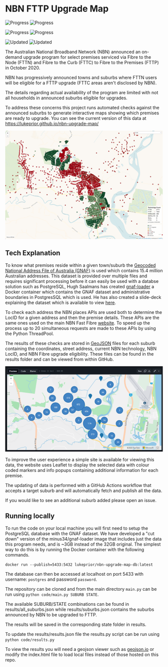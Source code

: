 # NBN FTTP Upgrade Map

![Progress](https://img.shields.io/badge/dynamic/json?label=Suburb%20Progress%20vs%20Listed&query=%24.suburbs.listed.TOTAL.percent&url=https%3A%2F%2Fraw.githubusercontent.com%2FLukePrior%2Fnbn-upgrade-map%2Fmain%2Fresults%2Fprogress.json&suffix=%25)
![Progress](https://img.shields.io/badge/dynamic/json?label=Suburb%20Progress%20vs%20Total&query=%24.suburbs.all.TOTAL.percent&url=https%3A%2F%2Fraw.githubusercontent.com%2FLukePrior%2Fnbn-upgrade-map%2Fmain%2Fresults%2Fprogress.json&suffix=%25)

![Progress](https://img.shields.io/badge/dynamic/json?label=Address%20Progress%20vs%20Listed&query=%24.addresses.listed.TOTAL.percent&url=https%3A%2F%2Fraw.githubusercontent.com%2FLukePrior%2Fnbn-upgrade-map%2Fmain%2Fresults%2Fprogress.json&suffix=%25)
![Progress](https://img.shields.io/badge/dynamic/json?label=Address%20Progress%20vs%20Total&query=%24.addresses.all.TOTAL.percent&url=https%3A%2F%2Fraw.githubusercontent.com%2FLukePrior%2Fnbn-upgrade-map%2Fmain%2Fresults%2Fprogress.json&suffix=%25)

![Updated](https://img.shields.io/badge/dynamic/json?label=Oldest%20Listed&query=last_updated.listed.TOTAL.days&url=https%3A%2F%2Fraw.githubusercontent.com%2FLukePrior%2Fnbn-upgrade-map%2Fmain%2Fresults%2Fprogress.json&suffix=%20days)
![Updated](https://img.shields.io/badge/dynamic/json?label=Oldest%20Total&query=last_updated.all.TOTAL.days&url=https%3A%2F%2Fraw.githubusercontent.com%2FLukePrior%2Fnbn-upgrade-map%2Fmain%2Fresults%2Fprogress.json&suffix=%20days)


The Australian National Broadband Network (NBN) announced an on-demand upgrade program for select premises serviced via Fibre to the Node (FTTN) and Fibre to the Curb (FTTC) to Fibre to the Premises (FTTP) in October 2020.

NBN has progressively announced towns and suburbs where FTTN users will be eligible for a FTTP upgrade (FTTC areas aren't disclosed by NBN).

The details regarding actual availability of the program are limited with not all households in announced suburbs eligible for upgrades.

To address these concerns this project runs automated checks against the announced suburbs to generate interactive maps showing which premises are ready to upgrade.  You can see the current version of this data at <https://lukeprior.github.io/nbn-upgrade-map/>

![Website Screenshot](resources/screenshot-1.png)

## Tech Explanation

To know what premises reside within a given town/suburb the [Geocoded National Address File of Australia (GNAF)](https://data.gov.au/dataset/ds-dga-19432f89-dc3a-4ef3-b943-5326ef1dbecc/details) is used which contains 15.4 million Australian addresses. This dataset is provided over multiple files and requires significant processing before it can easily be used with a databse solution such as PostgreSQL, Hugh Saalmans has created [gnaf-loader](https://github.com/minus34/gnaf-loader) a Docker container which contains the GNAF dataset and administrative boundaries in PostgresSQL which is used. He has also created a slide-deck explaining the dataset which is available to view [here](https://minus34.com/opendata/georabble-intro-to-gnaf.pdf).

To check each address the NBN places APIs are used both to determine the LocID for a given address and then the premise details. These APIs are the same ones used on the main NBN Fast Fibre [website](https://www.nbnco.com.au/residential/upgrades/more-fibre). To speed up the process up to 20 simultaneous requests are made to these APIs by using the Python ThreadPool.

The results of these checks are stored in [GeoJSON](https://geojson.org/) files for each suburb containing the coordinates, street address, current NBN technology, NBN LocID, and NBN Fibre upgrade eligibility. These files can be found in the results folder and can be viewed from within GitHub.

![GitHub Screenshot](resources/screenshot-2.png)

To improve the user experience a simple site is available for viewing this data, the website uses Leaflet to display the selected data with colour coded markers and info popups containing additional information for each premise.

The updating of data is performed with a GitHub Actions workflow that accepts a target suburb and will automatically fetch and publish all the data.

If you would like to see an additional suburb added please open an issue.

## Running locally

To run the code on your local machine you will first need to setup the PostgreSQL database with the GNAF dataset.
We have developed a "cut down" version of the minus34/gnaf-loader image that includes just the data this program needs, and is ~3GB instead of the 32GB original.
The simplest way to do this is by running the Docker container with the following commands.

```shell
docker run --publish=5433:5432 lukeprior/nbn-upgrade-map-db:latest
```

The database can then be accessed at localhost on port 5433 with username: `postgres` and password `password`.

The repository can be cloned and from the main directory `main.py` can be run using `python code/main.py SUBURB STATE`.

The available SUBURB/STATE combinations can be found in results/all_suburbs.json while results/suburbs.json contains the suburbs announced by NBN to be upgraded to FTTP.

The results will be saved in the corresponding state folder in results.

To update the results/results.json file the results.py script can be run using `python code/results.py`

To view the results you will need a geojson viewer such as [geojson.io](https://geojson.io/) or modify the index.html file to load local files instead of those hosted on this repo.
